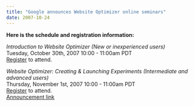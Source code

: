```yaml
---
title: "Google announces Website Optimizer online seminars"
date: 2007-10-24
---
```


**Here is the schedule and registration information:**  
  
_Introduction to Website Optimizer (New or inexperienced users)_  
Tuesday, October 30th, 2007 10:00 - 11:00am PDT  
[Register](https://googleonline.webex.com/googleonline/onstage/g.php?t=a&d=576409635) to attend.  
  
_Website Optimizer: Creating & Launching Experiments (Intermediate and advanced users)_  
Thursday, November 1st, 2007 10:00 - 11:00am PDT  
[Register](https://googleonline.webex.com/googleonline/onstage/g.php?t=a&d=576656059) to attend.  
[Announcement link](http://analytics.blogspot.com/2007/10/upcoming-website-optimizer-online.html)
